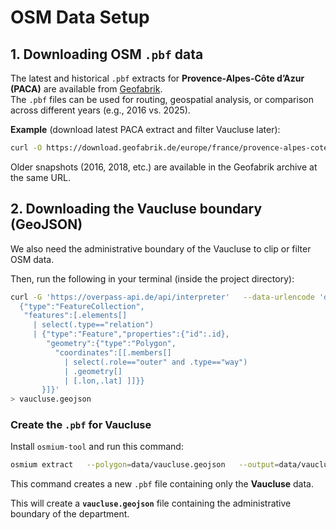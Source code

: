 # OSM Data Setup

## 1. Downloading OSM `.pbf` data

The latest and historical `.pbf` extracts for **Provence-Alpes-Côte d’Azur (PACA)** are available from [Geofabrik](https://download.geofabrik.de/europe/france/provence-alpes-cote-d-azur.html).  
The `.pbf` files can be used for routing, geospatial analysis, or comparison across different years (e.g., 2016 vs. 2025).

**Example** (download latest PACA extract and filter Vaucluse later):

```bash
curl -O https://download.geofabrik.de/europe/france/provence-alpes-cote-d-azur-latest.osm.pbf
```

Older snapshots (2016, 2018, etc.) are available in the Geofabrik archive at the same URL.

## 2. Downloading the Vaucluse boundary (GeoJSON)

We also need the administrative boundary of the Vaucluse to clip or filter OSM data.

Then, run the following in your terminal (inside the project directory):

```bash
curl -G 'https://overpass-api.de/api/interpreter'   --data-urlencode 'data=[out:json];rel["boundary"="administrative"]["admin_level"="6"]["name"="Vaucluse"];out geom;' | jq -r '
  {"type":"FeatureCollection",
   "features":[.elements[]
     | select(.type=="relation")
     | {"type":"Feature","properties":{"id":.id},
        "geometry":{"type":"Polygon",
          "coordinates":[[.members[]
            | select(.role=="outer" and .type=="way")
            | .geometry[]
            | [.lon,.lat] ]]}}
       }]}'
> vaucluse.geojson
```

### Create the `.pbf` for Vaucluse

Install `osmium-tool` and run this command:
```bash
osmium extract   --polygon=data/vaucluse.geojson   --output=data/vaucluse-latest.osm.pbf   --overwrite   paca-250917.pbf
```

This command creates a new `.pbf` file containing only the **Vaucluse** data.

This will create a **`vaucluse.geojson`** file containing the administrative boundary of the department.

